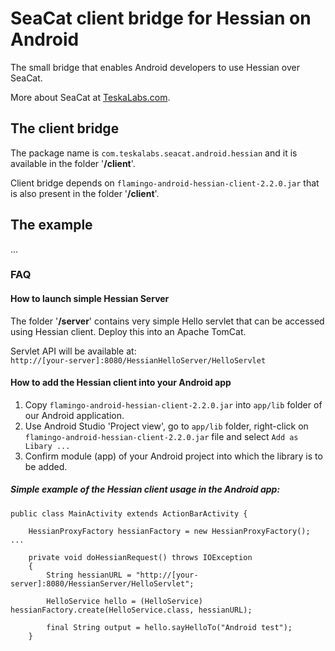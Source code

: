 # SeaCat client bridge for Hessian on Android

The small bridge that enables Android developers to use Hessian over SeaCat.

More about SeaCat at [TeskaLabs.com](http://teskalabs.com/).

## The client bridge

The package name is `com.teskalabs.seacat.android.hessian` and it is available in the folder '**/client**'.

Client bridge depends on `flamingo-android-hessian-client-2.2.0.jar` that is also present in the folder '**/client**'.


## The example

...


### FAQ

#### How to launch simple Hessian Server

The folder '**/server**' contains very simple Hello servlet that can be accessed using Hessian client. Deploy this into an Apache TomCat.

Servlet API will be available at:  
`http://[your-server]:8080/HessianHelloServer/HelloServlet`

#### How to add the Hessian client into your Android app

1. Copy `flamingo-android-hessian-client-2.2.0.jar` into `app/lib` folder of our Android application.
2. Use Android Studio 'Project view', go to `app/lib` folder, right-click on `flamingo-android-hessian-client-2.2.0.jar` file and select `Add as Libary ...`
3. Confirm module (app) of your Android project into which the library is to be added.

##### Simple example of the Hessian client usage in the Android app:

```
public class MainActivity extends ActionBarActivity {

    HessianProxyFactory hessianFactory = new HessianProxyFactory();
...

	private void doHessianRequest() throws IOException
	{
		String hessianURL = "http://[your-server]:8080/HessianServer/HelloServlet";

		HelloService hello = (HelloService) hessianFactory.create(HelloService.class, hessianURL);
		
		final String output = hello.sayHelloTo("Android test");
    }

```

